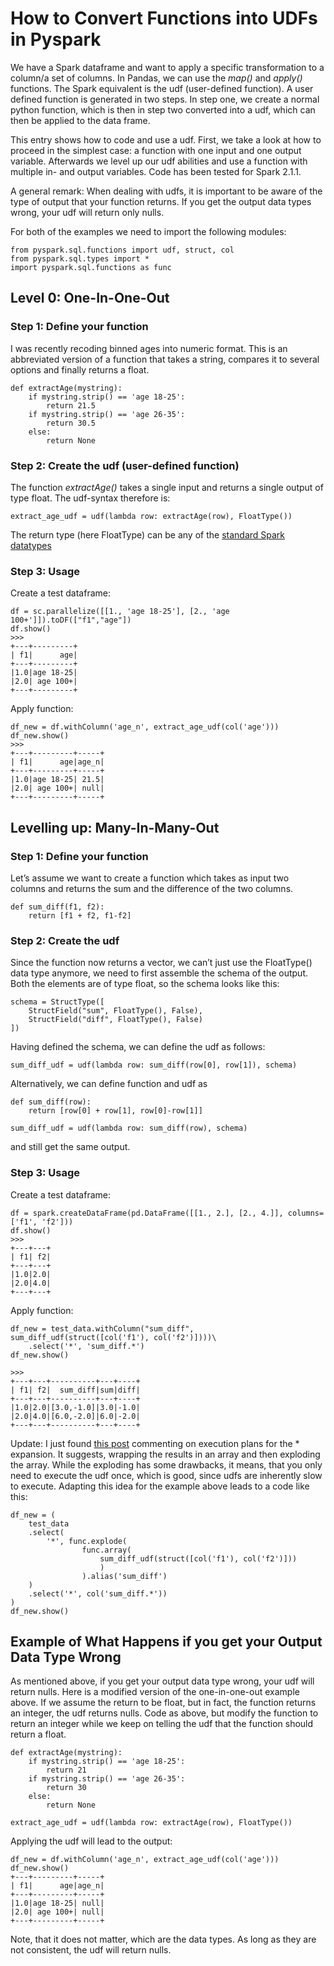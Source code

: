 # How to Convert Functions into UDFs in Pyspark

We have a Spark dataframe and want to apply a specific transformation to a column/a set of columns. In Pandas, we can use the *map()* and *apply()* functions. The Spark equivalent is the udf (user-defined function). A user defined function is generated in two steps. In step one, we create a normal python function, which is then in step two converted into a udf, which can then be applied to the data frame. 

This entry shows how to code and use a udf. First, we take a look at how to proceed in the simplest case: 
a function with one
input and one output variable. Afterwards we level up our udf abilities and use a function with multiple in- and 
output variables. Code has been tested for Spark 2.1.1.

A general remark: When dealing with udfs, it is important to be aware of the type of output that your function returns. If you get the output data types wrong, your udf will return only nulls.

For both of the examples we need to import the following modules:
```
from pyspark.sql.functions import udf, struct, col
from pyspark.sql.types import * 
import pyspark.sql.functions as func
```

## Level 0: One-In-One-Out
### Step 1: Define your function
I was recently recoding binned ages into numeric format. This is an abbreviated version of a function that takes a string, compares it to several options and finally returns a float.
```
def extractAge(mystring):
    if mystring.strip() == 'age 18-25':
        return 21.5
    if mystring.strip() == 'age 26-35':
        return 30.5
    else:
        return None
```

### Step 2: Create the udf (user-defined function)
The function *extractAge()* takes a single input and returns a single output of type float. The udf-syntax therefore is:
```
extract_age_udf = udf(lambda row: extractAge(row), FloatType())
```
The return type (here FloatType) can be any of the [standard Spark datatypes](http://spark.apache.org/docs/latest/api/python/pyspark.sql.html?highlight=types#module-pyspark.sql.types)

### Step 3: Usage
Create a test dataframe:
```
df = sc.parallelize([[1., 'age 18-25'], [2., 'age 100+']]).toDF(["f1","age"])
df.show()
>>>
+---+---------+
| f1|      age|
+---+---------+
|1.0|age 18-25|
|2.0| age 100+|
+---+---------+
```
Apply function:
```
df_new = df.withColumn('age_n', extract_age_udf(col('age')))
df_new.show()
>>>
+---+---------+-----+
| f1|      age|age_n|
+---+---------+-----+
|1.0|age 18-25| 21.5|
|2.0| age 100+| null|
+---+---------+-----+
```

## Levelling up: Many-In-Many-Out

### Step 1: Define your function
Let’s assume we want to create a function which takes as input two columns and returns the sum and the difference of the two columns.

```
def sum_diff(f1, f2):
	return [f1 + f2, f1-f2]
```

### Step 2: Create the udf
Since the function now returns a vector, we can’t just use the FloatType() data type anymore, we need to first assemble the schema of the output. Both the elements are of type float, so the schema looks like this:

```
schema = StructType([
    StructField("sum", FloatType(), False),
    StructField("diff", FloatType(), False)
])
```

Having defined the schema, we can define the udf as follows:
```
sum_diff_udf = udf(lambda row: sum_diff(row[0], row[1]), schema)
```

Alternatively, we can define function and udf as
```
def sum_diff(row):
	return [row[0] + row[1], row[0]-row[1]]
	
sum_diff_udf = udf(lambda row: sum_diff(row), schema)
```
and still get the same output.


### Step 3: Usage
Create a test dataframe:
```
df = spark.createDataFrame(pd.DataFrame([[1., 2.], [2., 4.]], columns=['f1', 'f2']))
df.show()
>>>
+---+---+
| f1| f2|
+---+---+
|1.0|2.0|
|2.0|4.0|
+---+---+
```

Apply function:
```
df_new = test_data.withColumn("sum_diff", sum_diff_udf(struct([col('f1'), col('f2')])))\
	.select('*', 'sum_diff.*')
df_new.show()

>>>
+---+---+----------+---+----+
| f1| f2|  sum_diff|sum|diff|
+---+---+----------+---+----+
|1.0|2.0|[3.0,-1.0]|3.0|-1.0|
|2.0|4.0|[6.0,-2.0]|6.0|-2.0|
+---+---+----------+---+----+

```

Update: I just found [this post](https://towardsdatascience.com/pyspark-udfs-and-star-expansion-b50f501dcb7b) 
commenting on execution plans for the * expansion. 
It suggests, wrapping the results in an array and then exploding the array. While the exploding has some drawbacks, it means,
that you only need to execute the udf once, which is good, since udfs are inherently slow to execute. Adapting this idea for the example 
above leads to a code like this:
```
df_new = (
    test_data
    .select(
        '*', func.explode(
                func.array(
                    sum_diff_udf(struct([col('f1'), col('f2')]))
                    )
                ).alias('sum_diff')
    )
    .select('*', col('sum_diff.*'))
)
df_new.show()
```

## Example of What Happens if you get your Output Data Type Wrong
As mentioned above, if you get your output data type wrong, your udf will return nulls. Here is a modified version of the 
one-in-one-out example above. If we assume the return to be float, but in fact, the function returns an integer, the udf returns nulls. Code as above, but modify the function to return an integer while we keep on telling the udf that the function should return a float.
```
def extractAge(mystring):
    if mystring.strip() == 'age 18-25':
        return 21
    if mystring.strip() == 'age 26-35':
        return 30
    else:
        return None
	
extract_age_udf = udf(lambda row: extractAge(row), FloatType())
```
Applying the udf will lead to the output:
```
df_new = df.withColumn('age_n', extract_age_udf(col('age')))
df_new.show()
+---+---------+-----+
| f1|      age|age_n|
+---+---------+-----+
|1.0|age 18-25| null|
|2.0| age 100+| null|
+---+---------+-----+
```
Note, that it does not matter, which are the data types. As long as they are not consistent, the udf will return nulls.

